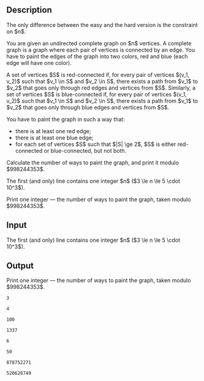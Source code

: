 ## Description

<div><p><span class="tex-font-style-bf">The only difference between the easy and the hard version is the constraint on $n$.</span></p><p>You are given an undirected complete graph on $n$ vertices. A complete graph is a graph where each pair of vertices is connected by an edge. You have to paint the edges of the graph into two colors, red and blue (each edge will have one color).</p><p>A set of vertices $S$ is <span class="tex-font-style-bf">red-connected</span> if, for every pair of vertices $(v_1, v_2)$ such that $v_1 \in S$ and $v_2 \in S$, there exists a path from $v_1$ to $v_2$ that goes only through red edges and vertices from $S$. Similarly, a set of vertices $S$ is <span class="tex-font-style-bf">blue-connected</span> if, for every pair of vertices $(v_1, v_2)$ such that $v_1 \in S$ and $v_2 \in S$, there exists a path from $v_1$ to $v_2$ that goes only through blue edges and vertices from $S$.</p><p>You have to paint the graph in such a way that:</p><ul> <li> there is at least one red edge; </li><li> there is at least one blue edge; </li><li> for each set of vertices $S$ such that $|S| \ge 2$, $S$ is either red-connected or blue-connected, but <span class="tex-font-style-bf">not both</span>. </li></ul><p>Calculate the number of ways to paint the graph, and print it modulo $998244353$.</p></div><div class="input-specification"><p>The first (and only) line contains one integer $n$ ($3 \le n \le 5 \cdot 10^3$).</p></div><div class="output-specification"><p>Print one integer — the number of ways to paint the graph, taken modulo $998244353$.</p></div>

## Input

<p>The first (and only) line contains one integer $n$ ($3 \le n \le 5 \cdot 10^3$).</p>

## Output

<p>Print one integer — the number of ways to paint the graph, taken modulo $998244353$.</p>





```input1
3
```




```input2
4
```




```input3
100
```




```input4
1337
```




```output1
6
```




```output2
50
```




```output3
878752271
```




```output4
520628749
```


